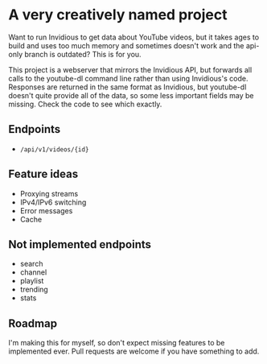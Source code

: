 # A very creatively named project

Want to run Invidious to get data about YouTube videos, but it takes ages to build and uses too much memory and sometimes doesn't work and the api-only branch is outdated? This is for you.

This project is a webserver that mirrors the Invidious API, but forwards all calls to the youtube-dl command line rather than using Invidious's code. Responses are returned in the same format as Invidious, but youtube-dl doesn't quite provide all of the data, so some less important fields may be missing. Check the code to see which exactly.

## Endpoints

- `/api/v1/videos/{id}`

## Feature ideas

- Proxying streams
- IPv4/IPv6 switching
- Error messages
- Cache

## Not implemented endpoints

- search
- channel
- playlist
- trending
- stats

## Roadmap

I'm making this for myself, so don't expect missing features to be implemented ever. Pull requests are welcome if you have something to add.

